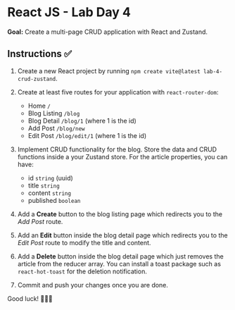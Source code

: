 # React JS - Lab Day 4

**Goal:** Create a multi-page CRUD application with React and Zustand.

## Instructions ✅

1. Create a new React project by running `npm create vite@latest lab-4-crud-zustand`.
2. Create at least five routes for your application with `react-router-dom`:

    - Home `/`
    - Blog Listing `/blog`
    - Blog Detail `/blog/1` (where 1 is the id)
    - Add Post `/blog/new`
    - Edit Post `/blog/edit/1` (where 1 is the id)

3. Implement CRUD functionality for the blog. Store the data and CRUD functions inside a your Zustand store. For the article properties, you can have:

    - id `string` (uuid)
    - title `string`
    - content `string`
    - published `boolean`

4. Add a **Create** button to the blog listing page which redirects you to the *Add Post* route.
5. Add an **Edit** button inside the blog detail page which redirects you to the *Edit Post* route to modify the title and content.
6. Add a **Delete** button inside the blog detail page which just removes the article from the reducer array. You can install a toast package such as `react-hot-toast` for the deletion notification.
7. Commit and push your changes once you are done.

Good luck! 🎉🎉🎉
